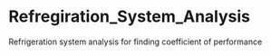 # Refregiration_System_Analysis
Refrigeration system analysis for finding coefficient of performance

